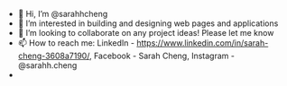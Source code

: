- 👋 Hi, I’m @sarahhcheng
- 👀 I’m interested in building and designing web pages and applications
- 💞️ I’m looking to collaborate on any project ideas! Please let me know 
- 📫 How to reach me: LinkedIn - https://www.linkedin.com/in/sarah-cheng-3608a7190/, Facebook - Sarah Cheng, Instagram - @sarahh.cheng
-                    

<!---
sarahhcheng/sarahhcheng is a ✨ special ✨ repository because its `README.md` (this file) appears on your GitHub profile.
You can click the Preview link to take a look at your changes.
--->
